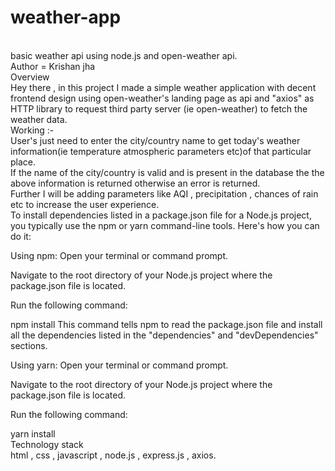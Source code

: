 # weather-app
<br>
<p1>basic weather api using node.js and open-weather api.</p1>
<br>
Author = Krishan jha
<br>
Overview<br>
Hey there , in this project I made a simple weather application with decent frontend design using open-weather's landing page as api and "axios" as HTTP library to request third party server (ie open-weather) to fetch the weather data.
<br>
Working :-
<br>
User's just need to enter the city/country name to get today's weather information(ie temperature atmospheric parameters etc)of that particular place.
<br>
If the name of the city/country is valid and is present in the database the the above information is returned otherwise an error is returned.
<br>
Further I will be adding parameters like AQI , precipitation , chances of rain etc to increase the user experience.
<br>
To install dependencies listed in a package.json file for a Node.js project, you typically use the npm or yarn command-line tools. Here's how you can do it:

Using npm:
Open your terminal or command prompt.

Navigate to the root directory of your Node.js project where the package.json file is located.

Run the following command:

npm install
This command tells npm to read the package.json file and install all the dependencies listed in the "dependencies" and "devDependencies" sections.

Using yarn:
Open your terminal or command prompt.

Navigate to the root directory of your Node.js project where the package.json file is located.

Run the following command:

yarn install
<br>
Technology stack 
<br>
html , css , javascript , node.js , express.js , axios.
